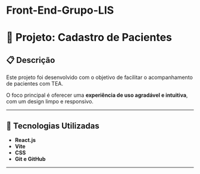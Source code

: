 # Front-End-Grupo-LIS

# 🧩 Projeto: Cadastro de Pacientes

## 📋 Descrição  
Este projeto foi desenvolvido com o objetivo de facilitar o  acompanhamento de pacientes com TEA.  

O foco principal é oferecer uma **experiência de uso agradável e intuitiva**, com um design limpo e responsivo.

---

## 🚀 Tecnologias Utilizadas  
- **React.js**  
- **Vite**
- **CSS**
- **Git e GitHub**

---





